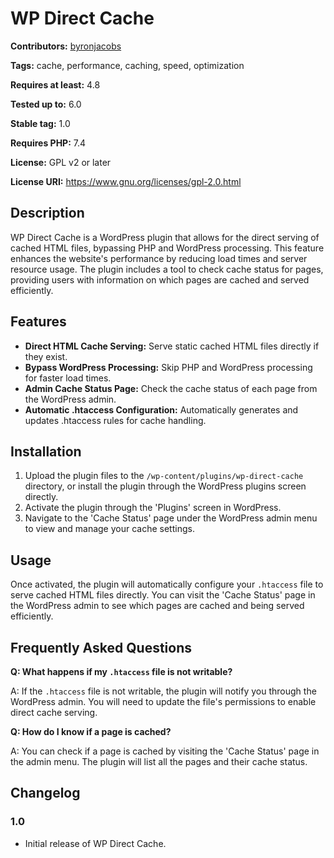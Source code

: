 # WP Direct Cache

**Contributors:** [byronjacobs](https://byronjacobs.co.za/)
  
**Tags:** cache, performance, caching, speed, optimization
  
**Requires at least:** 4.8
  
**Tested up to:** 6.0
  
**Stable tag:** 1.0
  
**Requires PHP:** 7.4
  
**License:** GPL v2 or later
  
**License URI:** https://www.gnu.org/licenses/gpl-2.0.html
  
## Description

WP Direct Cache is a WordPress plugin that allows for the direct serving of cached HTML files, bypassing PHP and WordPress processing. This feature enhances the website's performance by reducing load times and server resource usage. The plugin includes a tool to check cache status for pages, providing users with information on which pages are cached and served efficiently.

## Features

- **Direct HTML Cache Serving:** Serve static cached HTML files directly if they exist.
- **Bypass WordPress Processing:** Skip PHP and WordPress processing for faster load times.
- **Admin Cache Status Page:** Check the cache status of each page from the WordPress admin.
- **Automatic .htaccess Configuration:** Automatically generates and updates .htaccess rules for cache handling.

## Installation

1. Upload the plugin files to the `/wp-content/plugins/wp-direct-cache` directory, or install the plugin through the WordPress plugins screen directly.
2. Activate the plugin through the 'Plugins' screen in WordPress.
3. Navigate to the 'Cache Status' page under the WordPress admin menu to view and manage your cache settings.

## Usage

Once activated, the plugin will automatically configure your `.htaccess` file to serve cached HTML files directly. You can visit the 'Cache Status' page in the WordPress admin to see which pages are cached and being served efficiently.

## Frequently Asked Questions

**Q: What happens if my `.htaccess` file is not writable?**

A: If the `.htaccess` file is not writable, the plugin will notify you through the WordPress admin. You will need to update the file's permissions to enable direct cache serving.

**Q: How do I know if a page is cached?**

A: You can check if a page is cached by visiting the 'Cache Status' page in the admin menu. The plugin will list all the pages and their cache status.

## Changelog

### 1.0
- Initial release of WP Direct Cache.
